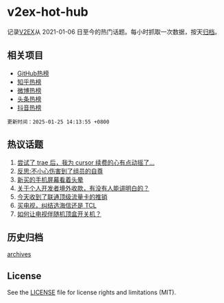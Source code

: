 # v2ex-hot-hub

 记录[V2EX](https://www.v2ex.com/)从 2021-01-06 日至今的热门话题。每小时抓取一次数据，按天[归档](archives)。
 
 ## 相关项目

- [GitHub热榜](https://github.com/lonnyzhang423/github-hot-hub)
- [知乎热榜](https://github.com/lonnyzhang423/zhihu-hot-hub)
- [微博热榜](https://github.com/lonnyzhang423/weibo-hot-hub)
- [头条热榜](https://github.com/lonnyzhang423/toutiao-hot-hub)
- [抖音热榜](https://github.com/lonnyzhang423/douyin-hot-hub)


 `更新时间：2025-01-25 14:13:55 +0800`

## 热议话题

1. [尝试了 trae 后，我为 cursor 续费的心有点动摇了...](https://www.v2ex.com/t/1107605)
1. [反思:不小心伤害到了组员的自尊](https://www.v2ex.com/t/1107679)
1. [新买的手机屏幕看着头晕](https://www.v2ex.com/t/1107594)
1. [关于个人开发者境外收款，有没有人能讲明白的？](https://www.v2ex.com/t/1107743)
1. [今天收到了联通顶级流量卡的推销](https://www.v2ex.com/t/1107613)
1. [买电视，纠结选海信还是 TCL](https://www.v2ex.com/t/1107668)
1. [如何让电视伴随机顶盒开关机？](https://www.v2ex.com/t/1107667)

## 历史归档

[archives](archives)

## License

See the [LICENSE](LICENSE) file for license rights and limitations (MIT).
